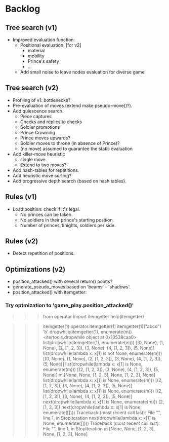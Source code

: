 # Backlog

## Tree search (v1)

- Improved evaluation function:
  - Positional evaluation: [for v2]
    - material
    - mobility
    - Prince's safety
    - ...
  - Add small noise to leave nodes evaluation for diverse game

## Tree search (v2)

- Profiling of v1: bottlenecks?
- Pre-evaluation of moves (extend make pseudo-move()?).
- Add quiescence search.
  - Piece captures
  - Checks and replies to checks
  - Soldier promotions
  - Prince Crowning
  - Prince moves upwards?
  - Soldier moves to throne (in absence of Prince)?
  - (no move) assumed to guarantee the static evaluation
- Add killer-move heuristic
  - single move
  - Extend to two moves?
- Add hash-tables for repetitions.
- Add heuristic move sorting?
- Add progressive depth search (based on hash tables).

## Rules (v1)

- Load position: check if it's legal.
  - No princes can be taken.
  - No soldiers in their prince's starting position.
  - Number of princes, knights, soldiers per side.

## Rules (v2)

- Detect repetition of positions.

## Optimizations (v2)

- position_attacked() with several return() points?
- generate_pseudo_moves based on 'beams' - 'shadows'.
- position_attacked() with itemgetter:

### Try optmization to 'game_play.position_attacked()'

>>> from operator import itemgetter
>>> help(itemgetter)

>>> itemgetter(1)
operator.itemgetter(1)
>>> itemgetter(1)("abcd")
'b'
>>> dropwhile(itemgetter(1), enumerate(m))
<itertools.dropwhile object at 0x10538caa0>
>>> list(dropwhile(itemgetter(1), enumerate(m)))
[(0, None), (1, None), (2, [1, 2, 3]), (3, None), (4, [1, 2, 3]), (5, None)]
>>> list(dropwhile(lambda x: x[1] is not None, enumerate(m)))
[(0, None), (1, None), (2, [1, 2, 3]), (3, None), (4, [1, 2, 3]), (5, None)]
>>> list(dropwhile(lambda x: x[1] is None, enumerate(m)))
[(2, [1, 2, 3]), (3, None), (4, [1, 2, 3]), (5, None)]
>>> m
[None, None, [1, 2, 3], None, [1, 2, 3], None]
>>> list(dropwhile(lambda x: x[1] is None, enumerate(m)))
[(2, [1, 2, 3]), (3, None), (4, [1, 2, 3]), (5, None)]
>>> list(dropwhile(lambda x: x[1] is None, enumerate(m)))
[(2, [1, 2, 3]), (3, None), (4, [1, 2, 3]), (5, None)]
>>> next(dropwhile(lambda x: x[1] is None, enumerate(m)))
(2, [1, 2, 3])
>>> next(dropwhile(lambda x: x[1] is None, enumerate([])))
Traceback (most recent call last):
  File "<stdin>", line 1, in <module>
StopIteration
>>> next(dropwhile(lambda x: x[1] is None, enumerate([])))
Traceback (most recent call last):
  File "<stdin>", line 1, in <module>
StopIteration
>>> m
[None, None, [1, 2, 3], None, [1, 2, 3], None]
>>> 
